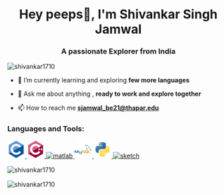 <h1 align="center">Hey peeps👋, I'm Shivankar Singh Jamwal</h1>
<h3 align="center">A passionate Explorer from India</h3>

<p align="left"> <img src="https://komarev.com/ghpvc/?username=shivankar1710&label=Profile%20views&color=0e75b6&style=flat" alt="shivankar1710" /> </p>

- 🌱 I’m currently learning and exploring **few more languages**

- 💬 Ask me about anything , **ready to work and explore together**

- 📫 How to reach me **sjamwal_be21@thapar.edu**



<h3 align="left">Languages and Tools:</h3>
<p align="left"> <a href="https://www.cprogramming.com/" target="_blank" rel="noreferrer"> <img src="https://raw.githubusercontent.com/devicons/devicon/master/icons/c/c-original.svg" alt="c" width="40" height="40"/> </a> <a href="https://www.w3schools.com/cpp/" target="_blank" rel="noreferrer"> <img src="https://raw.githubusercontent.com/devicons/devicon/master/icons/cplusplus/cplusplus-original.svg" alt="cplusplus" width="40" height="40"/> </a> <a href="https://www.mathworks.com/" target="_blank" rel="noreferrer"> <img src="https://upload.wikimedia.org/wikipedia/commons/2/21/Matlab_Logo.png" alt="matlab" width="40" height="40"/> </a> <a href="https://www.mysql.com/" target="_blank" rel="noreferrer"> <img src="https://raw.githubusercontent.com/devicons/devicon/master/icons/mysql/mysql-original-wordmark.svg" alt="mysql" width="40" height="40"/> </a> <a href="https://www.python.org" target="_blank" rel="noreferrer"> <img src="https://raw.githubusercontent.com/devicons/devicon/master/icons/python/python-original.svg" alt="python" width="40" height="40"/> </a> <a href="https://www.sketch.com/" target="_blank" rel="noreferrer"> <img src="https://www.vectorlogo.zone/logos/sketchapp/sketchapp-icon.svg" alt="sketch" width="40" height="40"/> </a> </p>

<p><img align="center" src="https://github-readme-stats.vercel.app/api/top-langs?username=shivankar1710&show_icons=true&locale=en&layout=compact" alt="shivankar1710" /></p>

<p><img align="center" src="https://github-readme-streak-stats.herokuapp.com/?user=shivankar1710&" alt="shivankar1710" /></p>
